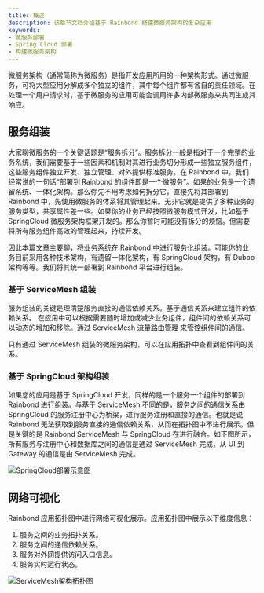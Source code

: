 ```yaml
---
title: 概述
description: 该章节文档介绍基于 Rainbond 搭建微服务架构的复杂应用
keywords: 
- 微服务部署
- Spring Cloud 部署
- 构建微服务架构
---
```


微服务架构（通常简称为微服务）是指开发应用所用的一种架构形式。通过微服务，可将大型应用分解成多个独立的组件，其中每个组件都有各自的责任领域。在处理一个用户请求时，基于微服务的应用可能会调用许多内部微服务来共同生成其响应。

## 服务组装

大家聊微服务的一个关键话题是“服务拆分”。服务拆分一般是指对于一个完整的业务系统，我们需要基于一些因素和机制对其进行业务切分形成一些独立服务组件，这些服务组件独立开发、独立管理、对外提供标准服务。在 Rainbond 中，我们经常说的一句话“部署到 Rainbond 的组件即是一个微服务”。如果的业务是一个遗留系统、一体化架构。那么你先不用考虑如何拆分它，直接先将其部署到 Rainbond 中，先使用微服务的体系将其管理起来。无非它就是提供了多种业务的服务类型，共享属性差一些。如果你的业务已经按照微服务模式开发，比如基于 SpringCloud 微服务架构框架开发的。那么你暂时可能没有拆分的烦恼。但需要将所有服务组件高效的管理起来，持续开发。

因此本篇文章主要聊，将业务系统在 Rainbond 中进行服务化组装。可能你的业务目前采用各种技术架构，有遗留一体化架构，有 SpringCloud 架构，有 Dubbo 架构等等。我们将其统一部署到 Rainbond 平台进行组装。


### 基于 ServiceMesh 组装

服务组装的关键是理清楚服务直接的通信依赖关系。基于通信关系来建立组件的依赖关系。 在应用中可以根据需要随时增加或减少业务组件，组件间的依赖关系可以动态的增加和移除。通过 ServiceMesh [流量路由管理](#网络可视化) 来管控组件间的通信。

只有通过 ServiceMesh 组装的微服务架构，可以在应用拓扑中查看到组件间的关系。

### 基于 SpringCloud 架构组装

如果您的应用是基于 SpringCloud 开发，同样的是一个服务一个组件的部署到 Rainbond 进行组装。与基于 ServiceMesh 不同的是，服务之间的通信关系由 SpringCloud 的服务注册中心为桥梁，进行服务注册和直接的通信。也就是说 Rainbond 无法获取到服务直接的通信依赖关系，从而在拓扑图中不进行展示。但是关键的是 Rainbond ServiceMesh 与 SpringCloud 在进行融合。如下图所示，所有服务与注册中心和数据库之间的通信是通过 ServiceMesh 完成，从 UI 到 Gateway 的通信是由 ServiceMesh 完成。

![SpringCloud部署示意图](https://grstatic.oss-cn-shanghai.aliyuncs.com/docs/5.2/SpringCloud.png)

## 网络可视化

Rainbond 应用拓扑图中进行网络可视化展示。应用拓扑图中展示以下维度信息：

1. 服务之间的业务拓扑关系。
2. 服务之间的通信依赖关系。
3. 服务对外网提供访问入口信息。
4. 服务实时运行状态。

![ServiceMesh架构拓扑图](https://grstatic.oss-cn-shanghai.aliyuncs.com/docs/5.2/servicemesh.png)
